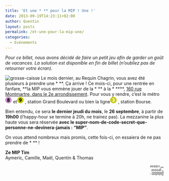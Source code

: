 ```yaml
---
title: 'Et une * ** pour la MIP ! Une !'
date: 2013-09-19T14:23:11+02:00
author: Quentin
layout: posts
permalink: /et-une-pour-la-mip-une/
categories:
  - Evènements
---
```

_Pour ce billet, nous avons décidé de faire un petit jeu afin de garder un goût de vacances. La solution est disponible en fin de billet (n&#8217;oubliez pas de retourner votre écran)._ 

<img class="alignleft size-medium wp-image-2118" alt="grosse-caisse" src="/assets/uploads/2013/09/grosse-caisse-300x201.jpeg" width="300" height="201" /> Le mois dernier, au Requin Chagrin, vous avez été plusieurs à prendre une \* \**. Ça arrive ! Ce mois-ci, pour une rentrée en fanfare, **la MIP vous emmène jouer de la \* \*\* à la \* ****, <a title="La * **" href="https://goo.gl/maps/vOdsG" target="_blank">160 rue Montmartre, dans le 2e arrondissement</a>. Pour vous y rendre, c&#8217;est le métro<img class="alignnone size-full wp-image-277" alt="m8" src="/assets/uploads/2010/10/m8.gif" width="21" height="21" /> et<img class="alignnone size-full wp-image-278" alt="m9" src="/assets/uploads/2010/10/m9.gif" width="21" height="21" /> , station Grand Boulevard ou bien la ligne<img class="alignnone size-full wp-image-271" alt="m3" src="/assets/uploads/2010/10/m3.gif" width="21" height="21" /> , station Bourse.

Bien entendu, ce sera **le dernier jeudi du mois**, le **26 septembre**, à partir de **19h00** (l&#8217;happy-hour se termine à 20h, ne trainez pas). La mezzanine la plus haute vous sera réservée **avec le super-nom-de-code-secret-que-personne-ne-devinera-jamais : &#8220;MIP&#8221;**.

On vous attend nombreux mais promis, cette fois-ci, on essaiera de ne pas prendre de \* \** !

**Ze MIP Tim**  
Aymeric, Camille, Maël, Quentin & Thomas

<p style="-webkit-transform: rotate(-180deg); -moz-transform: rotate(-180deg); font-size: x-small;">
  <em><br /> <span style="text-decoration: underline;">Solution</span> :<br /> * grosse<br /> ** caisse</em>
</p>

